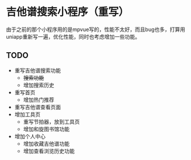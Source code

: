 # 吉他谱搜索小程序（重写）

由于之前的那个小程序用的是mpvue写的，性能不太好，而且bug也多，打算用uniapp重新写一遍，优化性能，同时也考虑增加一些功能。

## TODO
+ 重写吉他谱搜索功能
   + ~~搜索功能~~
   + 增加搜索历史 
+ 重写首页
   + 增加热门推荐  
+ 重写吉他谱查看页面
+ 增加工具页
   + 重写节拍器，放到工具页 
   + 增加和旋图书馆功能
+ 增加个人中心
   + 增加收藏吉他谱功能
   + 增加查看浏览历史功能

